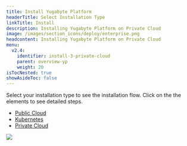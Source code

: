 ```yaml
---
title: Install Yugabyte Platform
headerTitle: Select Installation Type
linkTitle: Install
description: Installing Yugabyte Platform on Private Cloud
image: /images/section_icons/deploy/enterprise.png
headcontent: Installing Yugabyte Platform on Private Cloud
menu:
  v2.4:
    identifier: install-3-private-cloud
    parent: overview-yp
    weight: 20
isTocNested: true
showAsideToc: false
---
```


Select your installation type to see the installation flow. Click on the the elements to see detailed steps.

<ul class="nav nav-tabs-alt nav-tabs-yb">
  <li >
    <a href="/preview/yugabyte-platform/overview/install/public-cloud" class="nav-link">
      <i class="fas fa-cloud"></i>
      Public Cloud
    </a>
  </li>

  <li>
    <a href="/preview/yugabyte-platform/overview/install/kubernetes" class="nav-link">
      <i class="fas fa-cubes" aria-hidden="true"></i>
      Kubernetes
    </a>
  </li>

  <li >
    <a href="/preview/yugabyte-platform/overview/install/private-cloud" class="nav-link active">
      <i class="fas fa-unlink"></i>
      Private Cloud
    </a>
  </li>
</ul>

<img src="/images/ee/flowchart/yb-install-private-cloud.png" usemap="#image-map">

<map name="image-map">
    <area target="_blank" alt="Install platform" title="Install platform" href="/preview/yugabyte-platform/install-yugabyte-platform/" coords="525,204,377,57" shape="rect">
    <area target="_blank" alt="Pre reqs" title="Pre reqs" href="/preview/yugabyte-platform/install-yugabyte-platform/prerequisites/" coords="323,255,572,412" shape="rect">
    <area target="_blank" alt="Prepare on prem nodes" title="Prepare on prem nodes" href="/preview/yugabyte-platform/install-yugabyte-platform/prepare-on-prem-nodes/" coords="307,1371,597,1429" shape="rect">
    <area target="_blank" alt="Online installation" title="Online installation" href="/preview/yugabyte-platform/install-yugabyte-platform/install-software/default/" coords="239,907,396,970" shape="rect">
    <area target="_blank" alt="Airgapped installation" title="Airgapped installation" href="/preview/yugabyte-platform/install-yugabyte-platform/install-software/airgapped/" coords="512,909,663,967" shape="rect">
    <area target="_blank" alt="Airgapped installation - pre reqs" title="Airgapped installation - pre reqs" href="/preview/yugabyte-platform/install-yugabyte-platform/install-software/airgapped/" coords="482,1008,688,1141" shape="rect">
    <area target="_blank" alt="Online installation - pre reqs" title="Online installation - pre reqs" href="/preview/yugabyte-platform/install-yugabyte-platform/install-software/default/" coords="" shape="rect">
</map>


